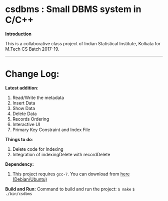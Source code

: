 # csdbms : Small DBMS system in C/C++ 

**Introduction**

This is a collaborative class project of Indian Statistical Institute, Kolkata for M.Tech CS Batch 2017-19.

****
# Change Log:

**Latest addition**:
1. Read/Write the metadata
2. Insert Data
3. Show Data
4. Delete Data
5. Records Ordering
6. Interactive UI
7. Primary Key Constraint and Index File

**Things to do**:
1. Delete code for Indexing
2. Integration of indexingDelete with recordDelete


**Dependency:**
1. This project requires `gcc-7`. You can download from [here (Debian/Ubuntu)](https://packages.debian.org/buster/gcc-7-base)

**Build and Run:**
Command to build and run the project:
`$ make`
`$ ./bin/csdbms`
